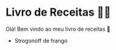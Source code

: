 # Livro de Receitas :man_cook:

Olá! Bem vindo ao meu livro de receitas :wave:

- Strogonoff de frango

  

